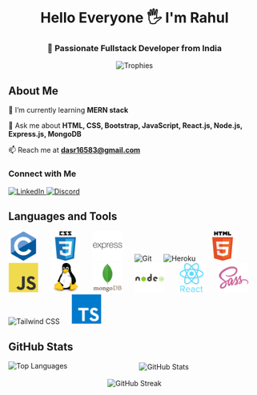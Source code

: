 <!-- Header Section -->
<h1 align="center"> Hello Everyone 🖐 I'm Rahul</h1>
<h3 align="center">🚀 Passionate Fullstack Developer from India</h3>

<!-- Trophy Section -->
<p align="center"> 
  <img src="https://github-profile-trophy.vercel.app/?username=rahul956777&theme=onedark" alt="Trophies" />
</p>

<!-- About Me Section -->
## About Me

🌱 I’m currently learning **MERN stack**

💬 Ask me about **HTML, CSS, Bootstrap, JavaScript, React.js, Node.js, Express.js, MongoDB**

📫 Reach me at **[dasr16583@gmail.com](mailto:dasr16583@gmail.com)**

<!-- Social Links Section -->
### Connect with Me
<p align="left">
  <a href="https://linkedin.com/in/rahul-das-277964223/" target="_blank">
    <img src="https://raw.githubusercontent.com/rahuldkjain/github-profile-readme-generator/master/src/images/icons/Social/linked-in-alt.svg" alt="LinkedIn" height="30" width="40" />
  </a>
  <a href="https://discord.gg/hWygjEnA" target="_blank">
    <img src="https://raw.githubusercontent.com/rahuldkjain/github-profile-readme-generator/master/src/images/icons/Social/discord.svg" alt="Discord" height="30" width="40" />
  </a>
</p>

<!-- Languages and Tools Section -->
<!-- Languages and Tools Section -->
## Languages and Tools

<div align="left">
  <img src="https://raw.githubusercontent.com/devicons/devicon/master/icons/c/c-original.svg" alt="C" width="60" height="60" style="margin-right: 20px;">
  <img src="https://raw.githubusercontent.com/devicons/devicon/master/icons/css3/css3-original-wordmark.svg" alt="CSS3" width="60" height="60" style="margin-right: 20px;">
  <img src="https://raw.githubusercontent.com/devicons/devicon/master/icons/express/express-original-wordmark.svg" alt="Express.js" width="60" height="60" style="margin-right: 20px;">
  <img src="https://www.vectorlogo.zone/logos/git-scm/git-scm-icon.svg" alt="Git" width="60" height="60" style="margin-right: 20px;">
  <img src="https://www.vectorlogo.zone/logos/heroku/heroku-icon.svg" alt="Heroku" width="60" height="60" style="margin-right: 20px;">
  <img src="https://raw.githubusercontent.com/devicons/devicon/master/icons/html5/html5-original-wordmark.svg" alt="HTML5" width="60" height="60" style="margin-right: 20px;">
  <img src="https://raw.githubusercontent.com/devicons/devicon/master/icons/javascript/javascript-original.svg" alt="JavaScript" width="60" height="60" style="margin-right: 20px;">
  <img src="https://raw.githubusercontent.com/devicons/devicon/master/icons/linux/linux-original.svg" alt="Linux" width="60" height="60" style="margin-right: 20px;">
  <img src="https://raw.githubusercontent.com/devicons/devicon/master/icons/mongodb/mongodb-original-wordmark.svg" alt="MongoDB" width="60" height="60" style="margin-right: 20px;">
  <img src="https://raw.githubusercontent.com/devicons/devicon/master/icons/nodejs/nodejs-original-wordmark.svg" alt="Node.js" width="60" height="60" style="margin-right: 20px;">
  <img src="https://raw.githubusercontent.com/devicons/devicon/master/icons/react/react-original-wordmark.svg" alt="React" width="60" height="60" style="margin-right: 20px;">
  <img src="https://raw.githubusercontent.com/devicons/devicon/master/icons/sass/sass-original.svg" alt="Sass" width="60" height="60" style="margin-right: 20px;">
  <img src="https://www.vectorlogo.zone/logos/tailwindcss/tailwindcss-icon.svg" alt="Tailwind CSS" width="60" height="60" style="margin-right: 20px;">
  <img src="https://raw.githubusercontent.com/devicons/devicon/master/icons/typescript/typescript-original.svg" alt="TypeScript" width="60" height="60" style="margin-right: 20px;">
</div>




<!-- GitHub Stats Section -->
## GitHub Stats

<div align="center">
  <p>
    <img align="left" src="https://github-readme-stats.vercel.app/api/top-langs?username=rahul956777&show_icons=true&locale=en&layout=compact&theme=onedark" alt="Top Languages" />
  </p>
  <p>
    <img align="center" src="https://github-readme-stats.vercel.app/api?username=rahul956777&show_icons=true&locale=en&theme=onedark" alt="GitHub Stats" />
  </p>
</div>
<!-- GitHub Streak Section -->

<div align="center">
  <p>
    <img align="center" src="https://github-readme-streak-stats.herokuapp.com/?user=rahul956777&theme=dark&hide_border=true&stroke=0000&background=060A0CD0" alt="GitHub Streak" />
  </p>
</div>
